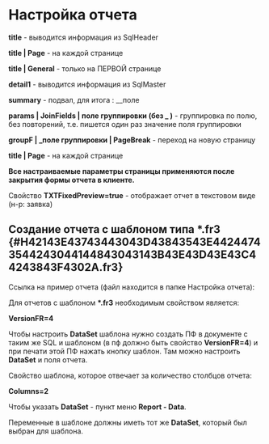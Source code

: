 # Настройка отчета

  
**title** - выводится информация из SqlHeader

**title \| Page**    - на каждой странице

**title \| General**    - только на ПЕРВОЙ странице

**detail1** - выводится информация из SqlMaster

**summary** - подвал, для итога :  \_\_поле

**params \| JoinFields \| поле группировки \(без \_ \)**   - группировка по полю, без повторений, т.е. пишется один раз значение поля группировки

**groupF \| \_поле группировки \| PageBreak** - переход на новую страницу

**title \| Page**    - на каждой странице

**Все настраиваемые параметры страницы применяются после закрытия формы отчета в клиенте.**

Свойство **TXTFixedPreview=true** - отображает отчет в текстовом виде \(н-р: заявка\)

## Создание отчета с шаблоном типа \*.fr3 {#H42143E43743443043D43843543E44244743544243044144843043143B43E43D43E43C44243843F4302A.fr3}

Ссылка на пример отчета \(файл находится в папке Настройка отчета\):

Для отчетов с шаблоном **\*.fr3** необходимым свойством является:

**VersionFR=4**

Чтобы настроить **DataSet** шаблона нужно создать ПФ в документе с таким же SQL и шаблоном \(в пф должно быть свойство **VersionFR=4**\) и при печати этой ПФ нажать кнопку шаблон. Там можно настроить **DataSet** и поля отчета.

Свойство шаблона, которое отвечает за количество столбцов отчета:

**Columns=2**

Чтобы указать **DataSet** - пункт меню **Report - Data**.

Переменные в шаблоне должны иметь тот же **DataSet**, который был выбран для шаблона.

